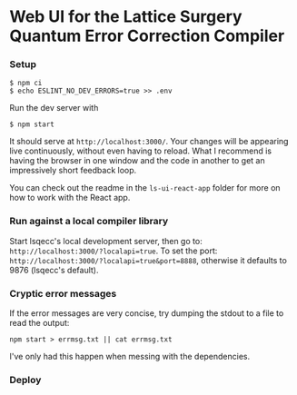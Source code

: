 # Web UI for the Lattice Surgery Quantum Error Correction Compiler

### Setup
```
$ npm ci
$ echo ESLINT_NO_DEV_ERRORS=true >> .env
```
Run the dev server with 

```$ npm start```

It should serve at `http://localhost:3000/`. Your changes will be appearing live continuously, without even having to reload. What I recommend is having the browser in one window and the code in another to get an impressively short feedback loop.

You can check out the readme in the `ls-ui-react-app` folder for more on how to work with the React app.

### Run against a local compiler library
Start lsqecc's local development server, then go to: `http://localhost:3000/?localapi=true`. To set the port: `http://localhost:3000/?localapi=true&port=8888`, otherwise it defaults to 9876 (lsqecc's default).

### Cryptic error messages
If the error messages are very concise, try dumping the stdout to a file to read the output:

```npm start > errmsg.txt || cat errmsg.txt``` 

I've only had this happen when messing with the dependencies.
### Deploy


